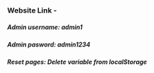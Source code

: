 ### Website Link - 

##### Admin username: admin1
##### Admin pasword: admin1234
##### Reset pages: Delete variable from localStorage
